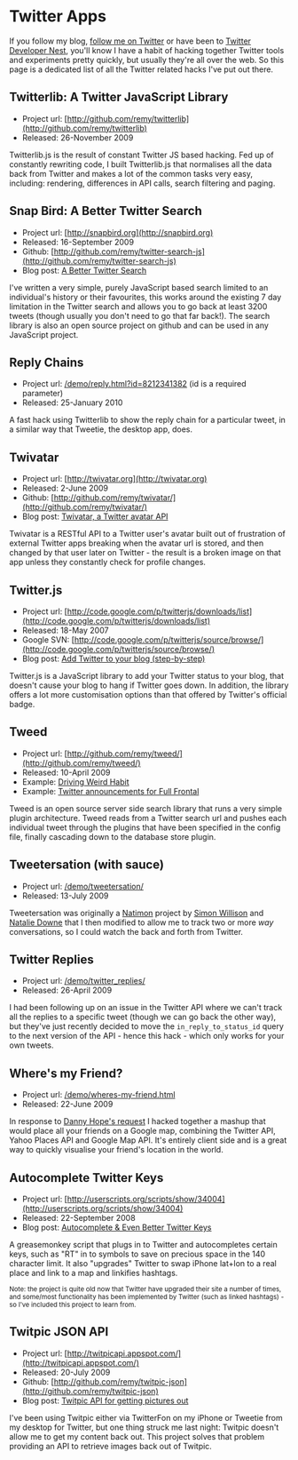 # Twitter Apps

If you follow my blog, [follow me on Twitter](http://twitter.com/rem) or have been to [Twitter Developer Nest](http://twitterdevelopernest.com), you'll know I have a habit of hacking together Twitter tools and experiments pretty quickly, but usually they're all over the web. So this page is a dedicated list of all the Twitter related hacks I've put out there.

## Twitterlib: A Twitter JavaScript Library

* Project url: [http://github.com/remy/twitterlib](http://github.com/remy/twitterlib)
* Released: 26-November 2009

Twitterlib.js is the result of constant Twitter JS based hacking. Fed up of constantly rewriting code, I built Twitterlib.js that normalises all the data back from Twitter and makes a lot of the common tasks very easy, including: rendering, differences in API calls, search filtering and paging.

## Snap Bird: A Better Twitter Search

* Project url: [http://snapbird.org](http://snapbird.org)
* Released: 16-September 2009
* Github: [http://github.com/remy/twitter-search-js](http://github.com/remy/twitter-search-js)
* Blog post: [A Better Twitter Search](/2009/09/16/a-better-twitter-search/)

I've written a very simple, purely JavaScript based search limited to an individual's history or their favourites, this works around the existing 7 day limitation in the Twitter search and allows you to go back at least 3200 tweets (though usually you don't need to go that far back!).  The search library is also an open source project on github and can be used in any JavaScript project.

## Reply Chains

* Project url: [/demo/reply.html?id=8212341382](/demo/reply.html?id=8212341382) (id is a required parameter)
* Released: 25-January 2010

A fast hack using Twitterlib to show the reply chain for a particular tweet, in a similar way that Tweetie, the desktop app, does.

## Twivatar

* Project url: [http://twivatar.org](http://twivatar.org)
* Released: 2-June 2009
* Github: [http://github.com/remy/twivatar/](http://github.com/remy/twivatar/)
* Blog post: [Twivatar, a Twitter avatar API](/2009/06/02/twivatar-a-twitter-avatar-api/)

Twivatar is a RESTful API to a Twitter user's avatar built out of frustration of external Twitter apps breaking when the avatar url is stored, and then changed by that user later on Twitter - the result is a broken image on that app unless they constantly check for profile changes.

## Twitter.js

* Project url: [http://code.google.com/p/twitterjs/downloads/list](http://code.google.com/p/twitterjs/downloads/list)
* Released: 18-May 2007
* Google SVN: [http://code.google.com/p/twitterjs/source/browse/](http://code.google.com/p/twitterjs/source/browse/)
* Blog post: [Add Twitter to your blog (step-by-step)](/2007/05/18/add-twitter-to-your-blog-step-by-step/)

Twitter.js is a JavaScript library to add your Twitter status to your blog, that doesn't cause your blog to hang if Twitter goes down. In addition, the library offers a lot more customisation options than that offered by Twitter's official badge.

## Tweed

* Project url: [http://github.com/remy/tweed/](http://github.com/remy/tweed/)
* Released: 10-April 2009
* Example: [Driving Weird Habit](http://weirdhabit.com/)
* Example: [Twitter announcements for Full Frontal](http://2009.full-frontal.org)

Tweed is an open source server side search library that runs a very simple plugin architecture.  Tweed reads from a Twitter search url and pushes each individual tweet through the plugins that have been specified in the config file, finally cascading down to the database store plugin.

## Tweetersation (with sauce)

* Project url: [/demo/tweetersation/](/demo/tweetersation/)
* Released: 13-July 2009

Tweetersation was originally a [Natimon](http://natimon.com/) project by [Simon Willison](http://simonwillison.net) and [Natalie Downe](http://natbat.net/) that I then modified to allow me to track two or more *way* conversations, so I could watch the back and forth from Twitter.

## Twitter Replies

* Project url: [/demo/twitter_replies/](/demo/twitter_replies/)
* Released: 26-April 2009

I had been following up on an issue in the Twitter API where we can't track all the replies to a specific tweet (though we can go back the other way), but they've just recently decided to move the <code>in\_reply\_to\_status\_id</code> query to the next version of the API - hence this hack - which only works for your own tweets.

## Where's my Friend?

* Project url: [/demo/wheres-my-friend.html](/demo/wheres-my-friend.html)
* Released: 22-June 2009

In response to [Danny Hope's request](http://twitter.com/yandle/status/2276903049) I hacked together a mashup that would place all your friends on a Google map, combining the Twitter API, Yahoo Places API and Google Map API.  It's entirely client side and is a great way to quickly visualise your friend's location in the world.

## Autocomplete Twitter Keys

* Project url: [http://userscripts.org/scripts/show/34004](http://userscripts.org/scripts/show/34004)
* Released: 22-September 2008
* Blog post: [Autocomplete & Even Better Twitter Keys](/2008/09/22/autocomplete-even-better-twitter-keys/)

A greasemonkey script that plugs in to Twitter and autocompletes certain keys, such as "RT" in to symbols to save on precious space in the 140 character limit. It also "upgrades" Twitter to swap iPhone lat+lon to a real place and link to a map and linkifies hashtags.

<small>Note: the project is quite old now that Twitter have upgraded their site a number of times, and some/most functionality has been implemented by Twitter (such as linked hashtags) - so I've included this project to learn from.</small>

## Twitpic JSON API

* Project url: [http://twitpicapi.appspot.com/](http://twitpicapi.appspot.com/)
* Released: 20-July 2009
* Github: [http://github.com/remy/twitpic-json](http://github.com/remy/twitpic-json)
* Blog post: [Twitpic API for getting pictures out](/2009/07/20/twitpic-api-for-getting-pictures-out/)

I've been using Twitpic either via TwitterFon on my iPhone or Tweetie from my desktop for Twitter, but one thing struck me last night: Twitpic doesn't allow me to get my content back out.  This project solves that problem providing an API to retrieve images back out of Twitpic.

